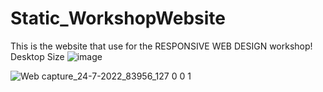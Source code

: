 # Static_WorkshopWebsite
This is the website that use for the RESPONSIVE WEB DESIGN workshop! 
Desktop Size
![image](https://user-images.githubusercontent.com/66884209/180627436-cdbb1d10-7fb7-4b92-af73-f00e8bd1c528.png)

![Web capture_24-7-2022_83956_127 0 0 1](https://user-images.githubusercontent.com/66884209/180627458-1ff76563-e769-408a-8ef8-673f08640b72.jpeg)
